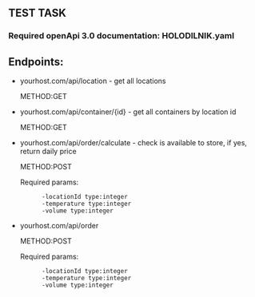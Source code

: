 
## TEST TASK

<h3>Required openApi 3.0 documentation: HOLODILNIK.yaml</h3>


<h2>Endpoints:</h2>

- yourhost.com/api/location - get all locations

    METHOD:GET
- yourhost.com/api/container/{id} - get all containers by location id  

    METHOD:GET
- yourhost.com/api/order/calculate - check is available to store, if yes, return daily price

    METHOD:POST
    
    Required params:
        
            -locationId type:integer
            -temperature type:integer
            -volume type:integer
        
- yourhost.com/api/order 

    METHOD:POST
    
    Required params:
        
            -locationId type:integer
            -temperature type:integer
            -volume type:integer
        
